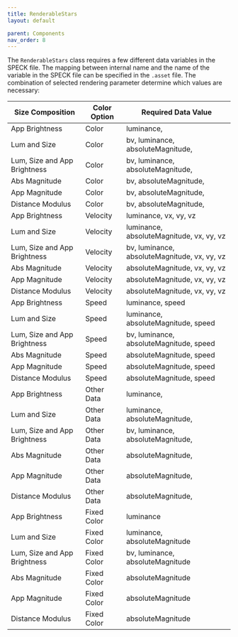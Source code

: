 ```yaml
---
title: RenderableStars
layout: default

parent: Components
nav_order: 8
---
```


The `RenderableStars` class requires a few different data variables in the SPECK file. The mapping between internal name and the name of the variable in the SPECK file can be specified in the `.asset` file.  The combination of selected rendering parameter determine which values are necessary:

| Size Composition             | Color Option  | Required Data Value |
| ---------------------------- | ------------- | ------------------- |
| App Brightness               | Color         | luminance, 
| Lum and Size                 | Color         | bv, luminance, absoluteMagnitude, 
| Lum, Size and App Brightness | Color         | bv, luminance, absoluteMagnitude, 
| Abs Magnitude                | Color         | bv, absoluteMagnitude, 
| App Magnitude                | Color         | bv, absoluteMagnitude, 
| Distance Modulus             | Color         | bv, absoluteMagnitude, 
| App Brightness               | Velocity      | luminance, vx, vy, vz
| Lum and Size                 | Velocity      | luminance, absoluteMagnitude,  vx, vy, vz
| Lum, Size and App Brightness | Velocity      | bv, luminance, absoluteMagnitude,  vx, vy, vz
| Abs Magnitude                | Velocity      | absoluteMagnitude,  vx, vy, vz
| App Magnitude                | Velocity      | absoluteMagnitude,  vx, vy, vz
| Distance Modulus             | Velocity      | absoluteMagnitude,  vx, vy, vz
| App Brightness               | Speed         | luminance, speed
| Lum and Size                 | Speed         | luminance, absoluteMagnitude, speed
| Lum, Size and App Brightness | Speed         | bv, luminance, absoluteMagnitude, speed
| Abs Magnitude                | Speed         | absoluteMagnitude, speed
| App Magnitude                | Speed         | absoluteMagnitude, speed
| Distance Modulus             | Speed         | absoluteMagnitude, speed
| App Brightness               | Other Data    | luminance, <other data>
| Lum and Size                 | Other Data    | luminance, absoluteMagnitude, <other data>
| Lum, Size and App Brightness | Other Data    | bv, luminance, absoluteMagnitude, <other data>
| Abs Magnitude                | Other Data    | absoluteMagnitude, <other data>
| App Magnitude                | Other Data    | absoluteMagnitude, <other data>
| Distance Modulus             | Other Data    | absoluteMagnitude, <other data>
| App Brightness               | Fixed Color   | luminance
| Lum and Size                 | Fixed Color   | luminance, absoluteMagnitude
| Lum, Size and App Brightness | Fixed Color   | bv, luminance, absoluteMagnitude
| Abs Magnitude                | Fixed Color   | absoluteMagnitude
| App Magnitude                | Fixed Color   | absoluteMagnitude
| Distance Modulus             | Fixed Color   | absoluteMagnitude
